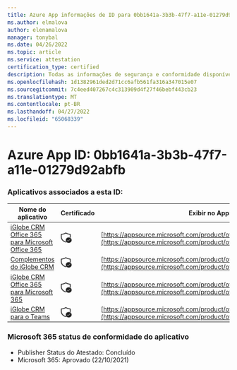 ```yaml
---
title: Azure App informações de ID para 0bb1641a-3b3b-47f7-a11e-01279d92abfb
ms.author: elmalova
author: elenamalova
manager: tonybal
ms.date: 04/26/2022
ms.topic: article
ms.service: attestation
certification_type: certified
description: Todas as informações de segurança e conformidade disponíveis para 0bb1641a-3b3b-47f7-a11e-01279d92abfb.
ms.openlocfilehash: 1d1382961ded2d71cc6afb561fa316a347015e07
ms.sourcegitcommit: 7c4eed407267c4c313909d4f27f46bebf443cb23
ms.translationtype: MT
ms.contentlocale: pt-BR
ms.lasthandoff: 04/27/2022
ms.locfileid: "65068339"
---
```

# <a name="azure-app-id-0bb1641a-3b3b-47f7-a11e-01279d92abfb"></a>Azure App ID: 0bb1641a-3b3b-47f7-a11e-01279d92abfb


### <a name="apps-associated-with-this-id"></a>Aplicativos associados a esta ID:
| **Nome do aplicativo** | **Certificado** | **Exibir no AppSource** |
|--------------|---------------|-----------------------|
| [iGlobe CRM Office 365 para Microsoft Office 365](../forward/WA104379222.md) | <img alt="Certified application badge" src="../media/certified-badge.png" height="25" width="25" /> | [https://appsource.microsoft.com/product/office/WA104379222](https://appsource.microsoft.com/product/office/WA104379222) |
| [Complementos do iGlobe CRM](../forward/WA200002010.md) | <img alt="Certified application badge" src="../media/certified-badge.png" height="25" width="25" /> | [https://appsource.microsoft.com/product/office/WA200002010](https://appsource.microsoft.com/product/office/WA200002010) |
| [iGlobe CRM Office 365 para Microsoft 365](../forward/17859280.iglobecrmoffice365.md) | <img alt="Certified application badge" src="../media/certified-badge.png" height="25" width="25" /> | [https://appsource.microsoft.com/product/office/17859280.iglobecrmoffice365](https://appsource.microsoft.com/product/office/17859280.iglobecrmoffice365) |
| [iGlobe CRM para o Teams](../forward/WA104381421.md) | <img alt="Certified application badge" src="../media/certified-badge.png" height="25" width="25" /> | [https://appsource.microsoft.com/product/office/WA104381421](https://appsource.microsoft.com/product/office/WA104381421) |

### <a name="microsoft-365-app-compliance-status"></a>Microsoft 365 status de conformidade do aplicativo
- Publisher Status do Atestado: Concluído
- Microsoft 365: Aprovado (22/10/2021)
